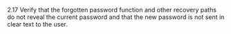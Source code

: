 2.17 Verify that the forgotten password function and other recovery paths do not reveal the current password and that the new password is not sent in clear text to the user.
